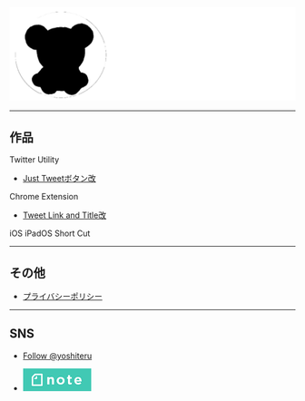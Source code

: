 ![logo](/img/yoshiteru_logo.png)

---

## 作品
Twitter Utility
+ [Just Tweetボタン改](JustTweetmod)
 
 Chrome Extension
+ [Tweet Link and Title改](TweetLinkandTitlemod)
 
 iOS iPadOS Short Cut

---

## その他
+ [プライバシーポリシー](privacy)

---

## SNS
+ <a href="https://twitter.com/yoshiteru?ref_src=twsrc%5Etfw" class="twitter-follow-button" data-show-count="false">Follow @yoshiteru</a><script async src="https://platform.twitter.com/widgets.js" charset="utf-8"></script>

+ <a href="https://note.com/yoshiteru11"><img src="/img/note.png"></a>
